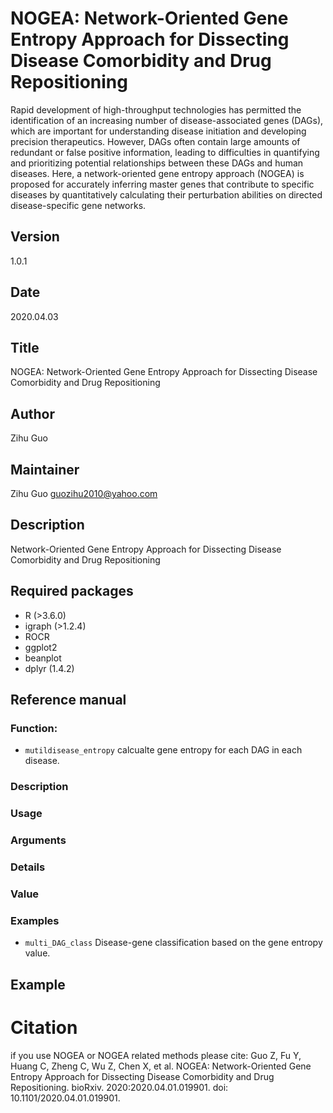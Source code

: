 # NOGEA: Network-Oriented Gene Entropy Approach for Dissecting Disease Comorbidity and Drug Repositioning
Rapid development of high-throughput technologies has permitted the identification of an increasing number of disease-associated genes (DAGs), which are important for understanding disease initiation and developing precision therapeutics. However, DAGs often contain large amounts of redundant or false positive information, leading to difficulties in quantifying and prioritizing potential relationships between these DAGs and human diseases. Here, a network-oriented gene entropy approach (NOGEA) is proposed for accurately inferring master genes that contribute to specific diseases by quantitatively calculating their perturbation abilities on directed disease-specific gene networks. 

## Version
1.0.1

## Date 
2020.04.03

## Title
NOGEA: Network-Oriented Gene Entropy Approach for Dissecting Disease Comorbidity and Drug Repositioning

## Author
Zihu Guo

## Maintainer
Zihu Guo <guozihu2010@yahoo.com>

## Description
Network-Oriented Gene Entropy Approach for Dissecting Disease Comorbidity and Drug Repositioning

## Required packages
- R (>3.6.0)
- igraph (>1.2.4)
- ROCR 
- ggplot2
- beanplot
- dplyr (1.4.2)

## Reference manual

### Function:
* `mutildisease_entropy` calcualte gene entropy for each DAG in each disease.

### Description

### Usage

### Arguments

### Details

### Value

### Examples





* `multi_DAG_class` Disease-gene classification based on the gene entropy value.

## Example

# Citation
if you use NOGEA or NOGEA related methods please cite:
Guo Z, Fu Y, Huang C, Zheng C, Wu Z, Chen X, et al. NOGEA: Network-Oriented Gene Entropy Approach for Dissecting Disease Comorbidity and Drug Repositioning. bioRxiv. 2020:2020.04.01.019901. doi: 10.1101/2020.04.01.019901.
